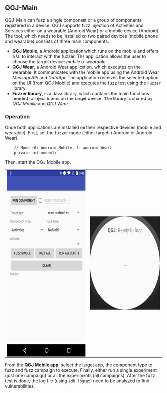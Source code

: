 ## QGJ-Main

QGJ-Main can fuzz a single component or a group of components registered in a device. QGJ supports fuzz injection of Activities and Services either on a wearable (Android Wear) or a mobile device (Android). The tool, which needs to be installed on two paired devices (mobile phone and wearable) consists of three main components:

 * **QGJ Mobile**, a Android application which runs on the mobile and offers a UI to interact with the fuzzer. The application allows the user to choose the target device: *mobile* or *wearable*.
 * **QGJ Wear**, a Android Wear application, which executes on the wearable. It communicates with the mobile app using the Android Wear *MessageAPI* and *DataApi*. The application receives the selected option on the UI (from QCJ Mobile) and executes the fuzz test using the `Fuzzer` library.
 * **Fuzzer library**, is a Java library, which contains the main functions needed to inject intens on the target device. The library is shared by *QGJ Mobile* and *QGJ Wear*.

### Operation

Once both applications are installed on their respective devices (mobile and wearable). First, set the fuzzer mode (either targetin Android or Android Wear).

```
    // Mode (0: Android Mobile, 1: Android Wear)
    private int mode=1;
```

Then, start the QGJ Mobile app.  

<table cellspacing="0" cellpadding="0">
    <tr>
        <td> <img height="600" src="./imgs/qgj-main.png" align="middle"> </td>
        <td> <img height="300" src="./imgs/qgj-wear.png" align="middle"> </td>
    </tr>
</table>

From the **QGJ Mobile app**, select the target app, the component type to fuzz and fuzz campaign to execute. Finally, either run a single experiment (just one campaign) or all the experiments (all campaigns). After the fuzz test is done, the log file (using `adb logcat`) need to be analyzed to find vulnerabilities.
